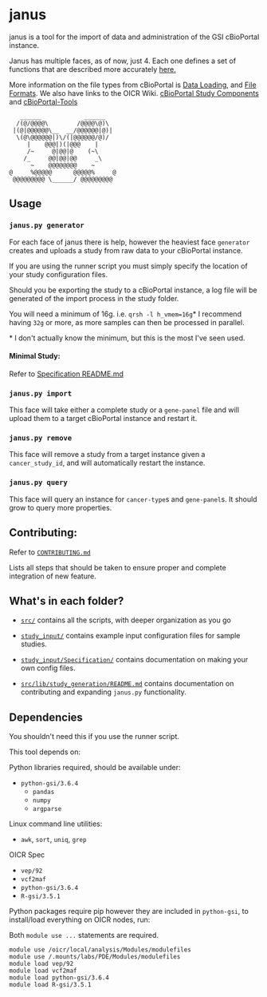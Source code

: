 #  janus
janus is a tool for the import of data and administration of the GSI cBioPortal instance. 

Janus has multiple faces, as of now, just 4. Each one defines a set of functions that are described more accurately [here.](src/README.md)

More information on the file types from cBioPortal is [Data Loading](https://cbioportal.readthedocs.io/en/latest/Data-Loading.html),
and [File Formats](https://cbioportal.readthedocs.io/en/latest/File-Formats.html). 
We also have links to the OICR Wiki. [cBioPortal Study Components](https://wiki.oicr.on.ca/display/GSI/cBioPortal+Study+Components)
and [cBioPortal-Tools](https://wiki.oicr.on.ca/display/GSI/cBioPortal-Tools)

```
   ______            ______   
  /(@/@@@@\        /@@@@\@)\  
 |(@|@@@@@@\__  __/@@@@@@|@)| 
  \(@\@@@@@@|)\/(|@@@@@@/@)/   
     |    @@@|)(|@@@    |     
     /~     @|@@|@    (~\     
    /_     @@|@@|@@     _\    
      ~    @@@@@@@@    ~      
@     %@@@@@      @@@@@%     @
 @@@@@@@@@ \______/ @@@@@@@@@ 
```

## Usage

### `janus.py generator`

For each face of janus there is help, however the heaviest face `generator` creates and uploads a study from raw data to your cBioPortal instance.

If you are using the runner script you must simply specify the location of your study configuration files.

Should you be exporting the study to a cBioPortal instance, a log file will be generated of the import process in the study folder.

You will need a minimum of 16g. i.e. `qrsh -l h_vmem=16g`* I recommend having `32g` or more, as more samples can then be processed in parallel.

\* I don't actually know the minimum, but this is the most I've seen used.

#### Minimal Study:

Refer to [Specification README.md](study_input/Specification/README.md#minimal-study)

### `janus.py import`

This face will take either a complete study or a `gene-panel` file and will upload them to a target cBioPortal instance and restart it.

### `janus.py remove`

This face will remove a study from a target instance given a `cancer_study_id`, and will automatically restart the instance.

### `janus.py query`

This face will query an instance for `cancer-type`s and `gene-panel`s. It should grow to query more properties.

## Contributing:

Refer to [`CONTRIBUTING.md`](CONTRIBUTING.md)

Lists all steps that should be taken to ensure proper and complete integration of new feature.


## What's in each folder?

* [`src/`](src) contains all the scripts, with deeper organization as you go

* [`study_input/`](study_input) contains example input configuration files for sample studies.

* [`study_input/Specification/`](study_input/Specification) contains documentation on making your own config files.

* [`src/lib/study_generation/README.md`](src/lib/study_generation/README.md) contains documentation on contributing and expanding `janus.py` functionality.

## Dependencies
You shouldn't need this if you use the runner script.

This tool depends on:

Python libraries required, should be available under:
* `python-gsi/3.6.4`
  * `pandas`
  * `numpy`
  * `argparse`

Linux command line utilities:
* `awk`, `sort`, `uniq`, `grep`

OICR Spec
* `vep/92`
* `vcf2maf`
* `python-gsi/3.6.4`
* `R-gsi/3.5.1`

Python packages require pip however they are included in `python-gsi`, to install/load everything on OICR nodes, run:

Both `module use ...` statements are required.
```
module use /oicr/local/analysis/Modules/modulefiles
module use /.mounts/labs/PDE/Modules/modulefiles
module load vep/92
module load vcf2maf
module load python-gsi/3.6.4
module load R-gsi/3.5.1
```

